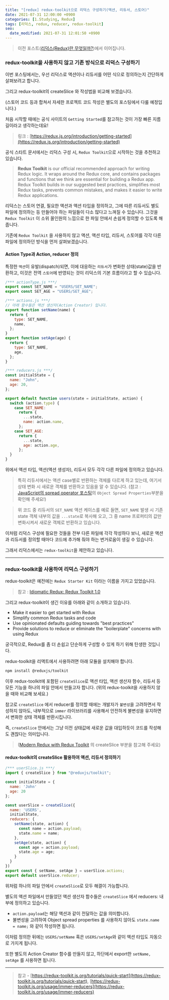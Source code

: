 ```yaml
---
title: "[redux] redux-toolkit으로 리덕스 구성하기(액션, 리듀서, 스토어)"
date: 2021-07-31 12:00:00 +0900
categories: [1.Studying, Redux]
tags: [리덕스, redux, reducer, redux-toolkit]
seo:
  date_modified: 2021-07-31 12:01:50 +0900
---
```


> 이전 포스트([리덕스(Redux)란 무엇일까?](https://chanhuiseok.github.io/posts/redux-1))에서 이어집니다.

### **redux-toolkit을 사용하지 않고 기존 방식으로 리덕스 구성하기**

이번 포스팅에서는, 우선 리덕스로 액션이나 리듀서를 어떤 식으로 정의하는지 간단하게 살펴보려고 합니다.

그리고 redux-toolkit의 createSlice 와 작성법을 비교해 보겠습니다.

(스토어 코드 등과 합쳐서 자세한 프로젝트 코드 작성은 별도의 포스팅에서 다룰 예정입니다.)

처음 시작할 때에는 공식 사이트의 `Getting Started`를 참고하는 것이 가장 빠른 지름길이라고 생각하는데요!

> 링크 : [https://redux.js.org/introduction/getting-started](https://redux.js.org/introduction/getting-started)

공식 스타트 문서에서는 리덕스 구성 시, `Redux Toolkit`으로 시작하는 것을 추천하고 있습니다.

> **Redux Toolkit** is our official recommended approach for writing Redux logic. It wraps around the Redux core, and contains packages and functions that we think are essential for building a Redux app. Redux Toolkit builds in our suggested best practices, simplifies most Redux tasks, prevents common mistakes, and makes it easier to write Redux applications.

리덕스는 스토어 연결, 필요한 액션과 액션 타입을 정의하고, 그에 따른 리듀서도 별도 파일에 정의하는 등 만들어야 하는 파일들이 다소 많다고 느껴질 수 있습니다. 그것을 `Redux Toolkit` 이 소위 올인원의 느낌으로 한 파일 안에서 손쉽게 정의할 수 있도록 해 줍니다.

기존에 `Redux Toolkit` 을 사용하지 않고 액션, 액션 타입, 리듀서, 스토어를 각각 다른 파일에 정의하던 방식을 먼저 살펴보겠습니다.

#### **Action Type과 Action, reducer 정의**

특정한 `액션`이 유발(dispatch)되면, 이에 대응하는 `리듀서`가 변화한 상태(state)값을 반환하고, 이것은 전역 `스토어`에 반영되는 것이 리덕스의 기본 흐름이라고 할 수 있습니다.

```js
/*** actionType.js ***/
export const SET_NAME = "USERS/SET_NAME";
export const SET_AGE = "USERS/SET_AGE";

/*** actions.js ***/
// 아래 함수들은 액션 생산자(Action Creator) 입니다.
export function setName(name) {
  return {
    type: SET_NAME,
    name,
  };
}
export function setAge(age) {
  return {
    type: SET_NAME,
    age,
  };
}

/*** reducers.js ***/
const initialState = {
  name: "John",
  age: 20,
};

export default function users(state = initialState, action) {
  switch (action.type) {
    case SET_NAME:
      return {
        ...state,
        name: action.name,
      };
    case SET_AGE:
      return {
        ...state,
        age: action.age,
      };
  }
}
```

위에서 액션 타입, 액션(액션 생성자), 리듀서 모두 각각 다른 파일에 정의하고 있습니다.

> 특히 리듀서에서는 액션 case별로 반환하는 객체를 다르게 하고 있는데, 여기서 상태 변화 시 새로운 객체를 반환하고 있음을 알 수 있습니다. (참고 : [JavaScript의 spread operator 포스팅](https://chanhuiseok.github.io/posts/js-8)의 `Object Spread Properties`부분을 확인해 주세요!)

> 위 코드 중 리듀서의 `SET_NAME` 액션 케이스를 예로 들면, `SET_NAME` 발생 시 기존 state 객체 내부의 값을 `...state`로 복사해 오고, 그 중 name 프로퍼티의 값만 변화시켜서 새로운 객체로 반환하고 있습니다.

이처럼 리덕스 구성에 필요한 것들을 전부 다른 파일에 각각 작성하다 보니, 새로운 액션과 리듀서를 정의할 때마다 코드에 추가해 줘야 하는 번거로움이 생길 수 있습니다.

그래서 리덕스에서는 `redux-toolkit`을 제안하고 있습니다.

---

### **redux-toolkit을 사용하여 리덕스 구성하기**

redux-toolkit은 예전에는 `Redux Starter Kit` 이라는 이름을 가지고 있었습니다.

> 참고 : [Idiomatic Redux: Redux Toolkit 1.0](https://blog.isquaredsoftware.com/2019/10/redux-starter-kit-1.0/)

그리고 redux-toolkit이 생긴 이유를 아래와 같이 소개하고 있습니다.

- Make it easier to get started with Redux
- Simplify common Redux tasks and code
- Use opinionated defaults guiding towards "best practices"
- Provide solutions to reduce or eliminate the "boilerplate" concerns with using Redux

궁극적으로, Redux를 좀 더 손쉽고 단순하게 구성할 수 있게 하기 위해 탄생한 것입니다.

redux-toolkit을 리액트에서 사용하려면 아래 모듈을 설치해야 합니다.

```bash
npm install @reduxjs/toolkit
```

이후 redux-toolkit에 포함된 `createSlice`로 액션 타입, 액션 생산자 함수, 리듀서 등 모든 기능을 하나의 파일 안에서 만들고자 합니다. (위의 redux-toolkit을 사용하지 않을 때와 비교해 보세요.)

참고로 `createSlice` 에서 reducer를 정의할 때에는 개발자가 `불변성`을 고려하면서 작성하지 않아도, 내부적으로 `immer` 라이브러리를 사용해서 안전하게 불변성을 유지하면서 변화한 상태 객체를 반환시킵니다.

즉, `createSlice` 안에서는 그냥 이전 상태값에 새로운 값을 대입하듯이 코드를 작성해도 괜찮다는 의미입니다.

> ([Modern Redux with Redux Toolkit](https://redux.js.org/tutorials/fundamentals/part-8-modern-redux#using-createslice) 의 createSlice 부분을 참고해 주세요)

#### **redux-toolkit의 createSlice 활용하여 액션, 리듀서 정의하기**

```js
/*** userSlice.js ***/
import { createSlice } from "@reduxjs/toolkit";

const initialState = {
  name: 'John'
  age: 20
};

const userSlice = createSlice({
  name: 'USERS',
  initialState,
  reducers: {
    setName(state, action) {
      const name = action.payload;
      state.name = name;
    },
    setAge(state, action) {
      const age = action.payload;
      state.age = age;
    }
  }
})
export const { setName, setAge } = userSlice.actions;
export default userSlice.reducer;
```

위처럼 하나의 파일 안에서 `createSlice`로 모두 해결이 가능합니다.

별도의 액션 파일에서 만들었던 액션 생산자 함수들은 `createSlice` 에서 reducers: 내부에 정의하고 있습니다.

- `action.payload`는 해당 액션과 같이 전달하는 값을 의미합니다.
- 불변성을 고려하여 Object spread properties 를 사용하지 않아도 `state.name = name;` 와 같이 작성하면 됩니다.

이처럼 정의한 뒤에는 `USERS/setName` 혹은 `USERS/setAge`와 같이 액션 타입도 자동으로 가지게 됩니다.

또한 별도의 Action Creator 함수를 만들지 않고, 하단에서 export한 `setName, setAge` 를 사용하면 됩니다.

---

> 참고 - [https://redux-toolkit.js.org/tutorials/quick-start](https://redux-toolkit.js.org/tutorials/quick-start), [https://redux-toolkit.js.org/usage/immer-reducers](https://redux-toolkit.js.org/usage/immer-reducers)
